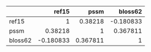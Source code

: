 |         |     ref15 |     pssm |   bloss62 |
|:--------|----------:|---------:|----------:|
| ref15   |  1        | 0.38218  | -0.180833 |
| pssm    |  0.38218  | 1        |  0.367811 |
| bloss62 | -0.180833 | 0.367811 |  1        |